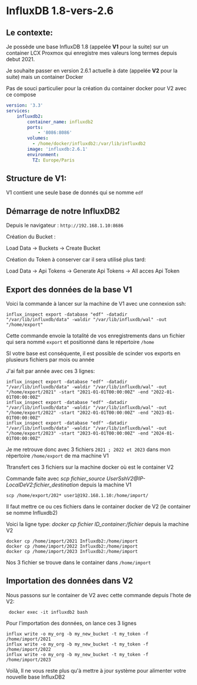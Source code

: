 # InfluxDB 1.8-vers-2.6

## Le contexte:

Je possède une base InfluxDB 1.8  (appelée **V1** pour la suite) sur un container LCX Proxmox qui enregistre mes valeurs long termes depuis debut 2021.

Je souhaite passer en version 2.6.1 actuelle à date (appelée **V2** pour la suite) mais un container Docker

Pas de souci particulier pour la création du container docker pour V2 avec ce compose
```yaml
version: '3.3'
services:
    influxdb2:
        container_name: influxdb2
        ports:
            - '8086:8086'
        volumes: 
          - /home/docker/influxdb2:/var/lib/influxdb2
        image: 'influxdb:2.6.1'
        environment:
          TZ: Europe/Paris
  ```
  
## Structure de V1:
V1 contient une seule base de donnés qui se nomme ``edf``

## Démarrage de notre InfluxDB2 
Depuis le navigateur : `` http://192.168.1.10:8686 ``

Création du Bucket :

Load Data -> Buckets -> Create Bucket

Création du Token à conserver car il sera utilisé plus tard:

Load Data -> Api Tokens -> Generate Api Tokens -> All acces Api Token



## Export des données de la base V1
Voici la commande à lancer sur la machine de V1 avec une connexion ssh:

`` influx_inspect export -database "edf" -datadir "/var/lib/influxdb/data" -waldir "/var/lib/influxdb/wal" -out "/home/export" ``

Cette commande envoie la totalité de vos enregistrements dans un fichier qui sera nommé ``export`` et positionné dans le répertoire ``/home``

SI votre base est conséquente, il est possible de scinder vos exports en plusieurs fichiers par mois ou année

J'ai fait par année avec ces 3 lignes: 
```
influx_inspect export -database "edf" -datadir "/var/lib/influxdb/data" -waldir "/var/lib/influxdb/wal" -out "/home/export/2021" -start "2021-01-01T00:00:00Z" -end "2022-01-01T00:00:00Z"
influx_inspect export -database "edf" -datadir "/var/lib/influxdb/data" -waldir "/var/lib/influxdb/wal" -out "/home/export/2022" -start "2022-01-01T00:00:00Z" -end "2023-01-01T00:00:00Z"
influx_inspect export -database "edf" -datadir "/var/lib/influxdb/data" -waldir "/var/lib/influxdb/wal" -out "/home/export/2023" -start "2023-01-01T00:00:00Z" -end "2024-01-01T00:00:00Z"
```
Je me retrouve donc avec 3 fichiers `` 2021 ; 2022 et 2023 `` dans mon répertoire `` /home/export `` de ma machine V1

Ttransfert ces 3 fichiers sur la machine docker où est le container V2

Commande faite avec _scp fichier_source UserSshV2@IP-LocalDeV2:fichier_destination_ depuis la machine V1

``` scp /home/export/202* user1@192.168.1.10:/home/import/ ```

Il faut mettre ce ou ces fichiers dans le container docker de V2 (le container se nomme Influxdb2)

Voici la ligne type: _docker cp fichier ID_container:/fichier_ depuis la machine V2
```  
docker cp /home/import/2021 Influxdb2:/home/import
docker cp /home/import/2022 Influxdb2:/home/import
docker cp /home/import/2023 Influxdb2:/home/import

```
Nos 3 fichier se trouve dans le container dans ``/home/import``

## Importation des données dans V2

Nous passons sur le container de V2 avec cette commande depuis l'hote de V2:

`` docker exec -it influxdb2 bash``

Pour l'importation des données, on lance ces 3 lignes
```
influx write -o my_org -b my_new_bucket -t my_token -f /home/import/2021
influx write -o my_org -b my_new_bucket -t my_token -f /home/import/2022
influx write -o my_org -b my_new_bucket -t my_token -f /home/import/2023
```
Voilà, Il ne vous reste plus qu'à mettre à jour système pour alimenter votre nouvelle base InfluxDB2

